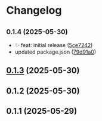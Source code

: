 # Changelog

## <small>0.1.4 (2025-05-30)</small>

* ✨ feat: initial release ([5ce7242](https://github.com/niallbarber/react-native-nitro-wallet/commit/5ce7242))
* updated package.json ([79d91a0](https://github.com/niallbarber/react-native-nitro-wallet/commit/79d91a0))

## [0.1.3](https://github.com/niallbarber/react-native-nitro-wallet/compare/v0.1.2...v0.1.3) (2025-05-30)

## 0.1.2 (2025-05-30)

## 0.1.1 (2025-05-29)

